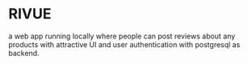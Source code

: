 # RIVUE
a web app running locally where people can post reviews about any products with attractive UI and user authentication with postgresql as backend.
